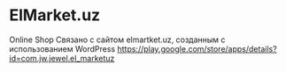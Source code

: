 # ElMarket.uz
Online Shop
Связано с сайтом elmartket.uz, созданным с использованием WordPress
https://play.google.com/store/apps/details?id=com.jw.jewel.el_marketuz
